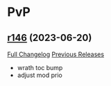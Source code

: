 # <DBM> PvP

## [r146](https://github.com/DeadlyBossMods/DBM-PvP/tree/r146) (2023-06-20)
[Full Changelog](https://github.com/DeadlyBossMods/DBM-PvP/compare/r145...r146) [Previous Releases](https://github.com/DeadlyBossMods/DBM-PvP/releases)

- wrath toc bump  
- adjust mod prio  
